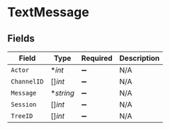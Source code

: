 # TextMessage


## Fields

| Field              | Type               | Required           | Description        |
| ------------------ | ------------------ | ------------------ | ------------------ |
| `Actor`            | **int*             | :heavy_minus_sign: | N/A                |
| `ChannelID`        | []*int*            | :heavy_minus_sign: | N/A                |
| `Message`          | **string*          | :heavy_minus_sign: | N/A                |
| `Session`          | []*int*            | :heavy_minus_sign: | N/A                |
| `TreeID`           | []*int*            | :heavy_minus_sign: | N/A                |